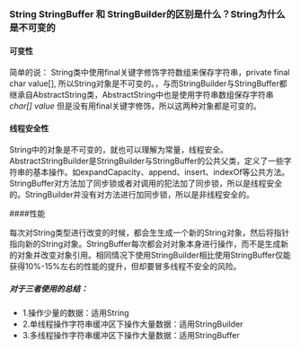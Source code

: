 ### String StringBuffer 和 StringBuilder的区别是什么？String为什么是不可变的

#### 可变性

 简单的说： String类中使用final关键字修饰字符数组来保存字符串，private final char value[], 所以String对象是不可变的。，与而StringBuilder与StringBuffer都继承自AbstractString类，AbstractString中也是使用字符串数组保存字符串*char[] value* 但是没有用final关键字修饰，所以这两种对象都是可变的。

#### 线程安全性

String中的对象是不可变的，就也可以理解为常量，线程安全。AbstractStringBuilder是StringBuilder与StringBuffer的公共父类，定义了一些字符串的基本操作。如expandCapacity、append、insert、indexOf等公共方法。StringBuffer对方法加了同步锁或者对调用的犯法加了同步锁，所以是线程安全的。StringBuilder并没有对方法进行加同步锁，所以是非线程安全的。

####性能

每次对String类型进行改变的时候，都会生生成一个新的String对象，然后将指针指向新的String对象。StringBuffer每次都会对对象本身进行操作，而不是生成新的对象并改变对象引用。相同情况下使用StringBuilder相比使用StringBuffer仅能获得10%-15%左右的性能的提升，但却要冒多线程不安全的风险。

##### 对于三者使用的总结：
+ 1.操作少量的数据：适用String
+ 2.单线程操作字符串缓冲区下操作大量数据：适用StringBuilder
+ 3.多线程操作字符串缓冲区下操作大量数据：适用StringBuffer